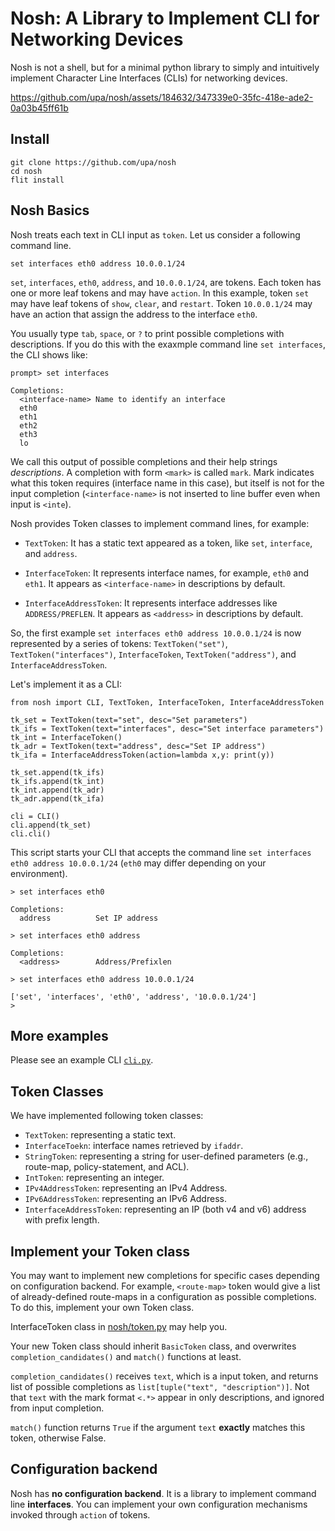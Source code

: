 
# Nosh: A Library to Implement CLI for Networking Devices

Nosh is not a shell, but for a minimal python library to simply and
intuitively implement Character Line Interfaces (CLIs) for networking
devices.


https://github.com/upa/nosh/assets/184632/347339e0-35fc-418e-ade2-0a03b45ff61b


## Install

```shell-session
git clone https://github.com/upa/nosh
cd nosh
flit install
```

## Nosh Basics

Nosh treats each text in CLI input as `token`. Let us consider a
following command line.

```
set interfaces eth0 address 10.0.0.1/24
```

`set`, `interfaces`, `eth0`, `address`, and `10.0.0.1/24`, are tokens.
Each token has one or more leaf tokens and may have `action`.  In this
example, token `set` may have leaf tokens of `show`, `clear`, and
`restart`. Token `10.0.0.1/24` may have an action that assign the
address to the interface `eth0`.

You usually type `tab`, `space`, or `?` to print possible completions
with descriptions. If you do this with the exaxmple command line `set
interfaces`, the CLI shows like:

```
prompt> set interfaces

Completions:
  <interface-name> Name to identify an interface
  eth0
  eth1
  eth2
  eth3
  lo
```

We call this output of possible completions and their help strings
*descriptions*. A completion with form `<mark>` is called `mark`. Mark
indicates what this token requires (interface name in this case), but
itself is not for the input completion (`<interface-name>` is not
inserted to line buffer even when input is `<inte`).


Nosh provides Token classes to implement command lines, for example:

* `TextToken`: It has a static text appeared as a token, like `set`,
  `interface`, and `address`.

* `InterfaceToken`: It represents interface names, for example, `eth0`
  and `eth1`. It appears as `<interface-name>` in descriptions by
  default.
  
* `InterfaceAddressToken`: It represents interface addresses like
  `ADDRESS/PREFLEN`. It appears as `<address>` in descriptions by
  default.
  
So, the first example `set interfaces eth0 address 10.0.0.1/24` is now
represented by a series of tokens: `TextToken("set")`,
`TextToken("interfaces")`, `InterfaceToken`, `TextToken("address")`,
and `InterfaceAddressToken`.

Let's implement it as a CLI:

```
from nosh import CLI, TextToken, InterfaceToken, InterfaceAddressToken

tk_set = TextToken(text="set", desc="Set parameters")
tk_ifs = TextToken(text="interfaces", desc="Set interface parameters")
tk_int = InterfaceToken()
tk_adr = TextToken(text="address", desc="Set IP address")
tk_ifa = InterfaceAddressToken(action=lambda x,y: print(y))

tk_set.append(tk_ifs)
tk_ifs.append(tk_int)
tk_int.append(tk_adr)
tk_adr.append(tk_ifa)

cli = CLI()
cli.append(tk_set)
cli.cli()
```

This script starts your CLI that accepts the command line `set
interfaces eth0 address 10.0.0.1/24` (`eth0` may differ depending on
your environment).

```
> set interfaces eth0 

Completions:
  address          Set IP address

> set interfaces eth0 address 

Completions:
  <address>        Address/Prefixlen

> set interfaces eth0 address 10.0.0.1/24

['set', 'interfaces', 'eth0', 'address', '10.0.0.1/24']
> 

```

## More examples

Please see an example CLI [`cli.py`](/cli.py).


## Token Classes

We have implemented following token classes:

* `TextToken`: representing a static text.
* `InterfaceToekn`: interface names retrieved by `ifaddr`.
* `StringToken`: representing a string for user-defined parameters
  (e.g., route-map, policy-statement, and ACL).
* `IntToken`: representing an integer.
* `IPv4AddressToken`: representing an IPv4 Address.
* `IPv6AddressToken`: representing an IPv6 Address.
* `InterfaceAddressToken`: representing an IP (both v4 and v6) address
  with prefix length.
  

## Implement your Token class

You may want to implement new completions for specific cases depending
on configuration backend. For example, `<route-map>` token would give
a list of already-defined route-maps in a configuration as possible
completions. To do this, implement your own Token class.

InterfaceToken class in [nosh/token.py](/nosh/token.py) may help you.

Your new Token class should inherit `BasicToken` class, and overwrites
`completion_candidates()` and `match()` functions at
least. 

`completion_candidates()` receives `text`, which is a input token, and
returns list of possible completions as `list[tuple("text",
"description")]`. Not that `text` with the mark format `<.*>` appear
in only descriptions, and ignored from input completion.

`match()` function returns `True` if the argument `text` **exactly**
matches this token, otherwise False.


  
## Configuration backend

Nosh has **no configuration backend**. It is a library to implement
command line **interfaces**. You can implement your own configuration
mechanisms invoked through `action` of tokens.


